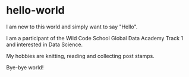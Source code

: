 # hello-world

I am new to this world and simply want to say "Hello". 

I am a participant of the Wild Code School Global Data Academy Track 1 and interested in Data Science.

My hobbies are knitting, reading and collecting post stamps.

Bye-bye world!
